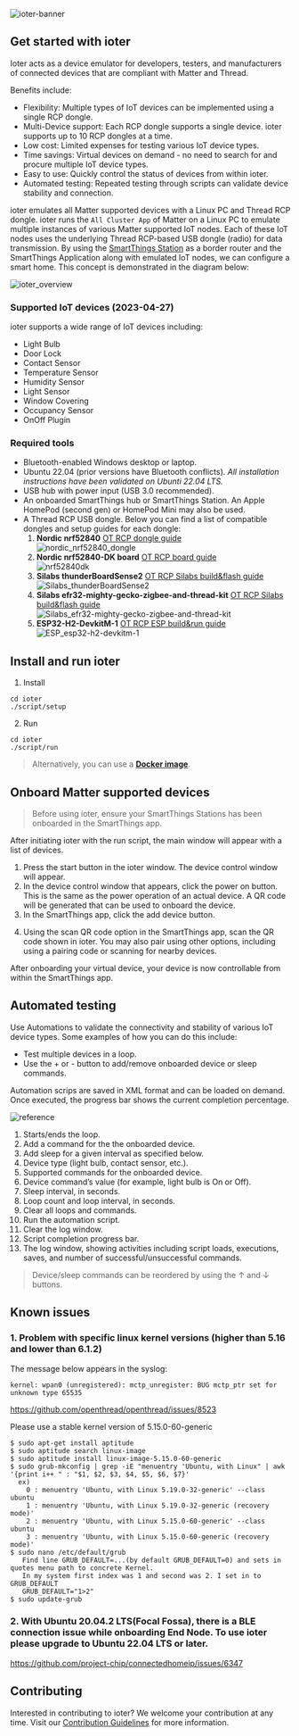 ![ioter-banner](/res/doc/ioter-banner.png)

## Get started with ioter

Ioter acts as a device emulator for developers, testers, and manufacturers of connected devices that are compliant with Matter and Thread.

Benefits include:
- Flexibility: Multiple types of IoT devices can be implemented using a single RCP dongle.
- Multi-Device support: Each RCP dongle supports a single device. ioter supports up to 10 RCP dongles at a time.
- Low cost: Limited expenses for testing various IoT device types.
- Time savings: Virtual devices on demand - no need to search for and procure multiple IoT device types.
- Easy to use: Quickly control the status of devices from within ioter.
- Automated testing: Repeated testing through scripts can validate device stability and connection.

ioter emulates all Matter supported devices with a Linux PC and Thread RCP dongle. ioter runs the `All Cluster App` of Matter on a Linux PC to emulate multiple instances of various Matter supported IoT nodes. Each of these IoT nodes uses the underlying Thread RCP-based USB dongle (radio) for data transmission. By using the [SmartThings Station](https://www.smartthings.com/smartthings-station) as a border router and the SmartThings Application along with emulated IoT nodes, we can configure a smart home. This concept is demonstrated in the diagram below:

![ioter_overview](/res/doc/ioter_overview.png)

### Supported IoT devices (2023-04-27)

ioter supports a wide range of IoT devices including:

- Light Bulb
- Door Lock
- Contact Sensor
- Temperature Sensor
- Humidity Sensor
- Light Sensor
- Window Covering
- Occupancy Sensor
- OnOff Plugin

### Required tools
- Bluetooth-enabled Windows desktop or laptop.
- Ubuntu 22.04 (prior versions have Bluetooth conflicts). *All installation instructions have been validated on Ubunti 22.04 LTS.*
- USB hub with power input (USB 3.0 recommended).
- An onboarded SmartThings hub or SmartThings Station. An Apple HomePod (second gen) or HomePod Mini may also be used.
- A Thread RCP USB dongle. Below you can find a list of compatible dongles and setup guides for each dongle:
    1. **Nordic nrf52840** [OT RCP dongle guide](./docs/guides/README.md)   
    ![nordic_nrf52840_dongle](https://github.com/Samsung/ioter/blob/main/res/doc/nordic_nrf52840_dongle.png)
    2. **Nordic nrf52840-DK board** [OT RCP board guide](https://openthread.io/codelabs/openthread-hardware#3)   
    ![nrf52840dk](https://github.com/Samsung/ioter/blob/main/res/doc/nrf52840dk.png)
    3. **Silabs thunderBoardSense2** [OT RCP Silabs build&flash guide](https://docs.silabs.com/matter/2.0.0/matter-thread/matter-rcp)   
    ![Silabs_thunderBoardSense2](https://github.com/Samsung/ioter/blob/main/res/doc/silabs_thunderBoardSense2.png)
    4. **Silabs efr32-mighty-gecko-zigbee-and-thread-kit** [OT RCP Silabs build&flash guide](https://docs.silabs.com/matter/2.0.0/matter-thread/matter-rcp)   
    ![Silabs_efr32-mighty-gecko-zigbee-and-thread-kit](https://github.com/Samsung/ioter/blob/main/res/doc/efr32-mighty-gecko-starter-kit.png)
    5. **ESP32-H2-DevkitM-1** [OT RCP ESP build&run guide](https://docs.espressif.com/projects/esp-thread-br/en/latest/esp32/dev-guide/build_and_run.html)   
    ![ESP_esp32-h2-devkitm-1](https://github.com/Samsung/ioter/blob/main/res/doc/esp32-h2-devkitm-1.png)


## Install and run ioter

1. Install
```
cd ioter
./script/setup
```
2. Run
```
cd ioter
./script/run
```

> Alternatively, you can use a [**Docker image**](docs/guides/DOCKER.md).

## Onboard Matter supported devices
<!-- ![guide1](https://github.com/Samsung/ioter/blob/main/res/doc/guide1.png) -->
> Before using ioter, ensure your SmartThings Stations has been onboarded in the SmartThings app.

After initiating ioter with the run script, the main window will appear with a list of devices.

1. Press the start button in the ioter window. The device control window will appear.
2. In the device control window that appears, click the power on button. This is the same as the power operation of an actual device. A QR code will be generated that can be used to onboard the device.
3. In the SmartThings app, click the add device button.

<!-- ![guide2](https://github.com/Samsung/ioter/blob/main/res/doc/guide2.png) -->

4. Using the scan QR code option in the SmartThings app, scan the QR code shown in ioter. You may also pair using other options, including using a pairing code or scanning for nearby devices.

After onboarding your virtual device, your device is now controllable from within the SmartThings app.

## Automated testing

Use Automations to validate the connectivity and stability of various IoT device types. Some examples of how you can do this include:
- Test multiple devices in a loop.
- Use the + or - button to add/remove onboarded device or sleep commands.

Automation scrips are saved in XML format and can be loaded on demand. Once executed, the progress bar shows the current completion percentage.

![reference](/res/doc/reference.png)

1. Starts/ends the loop.
2. Add a command for the the onboarded device.
3. Add sleep for a given interval as specified below.
4. Device type (light bulb, contact sensor, etc.).
5. Supported commands for the onboarded device.
6. Device command’s value (for example, light bulb is On or Off).
7. Sleep interval, in seconds.
8. Loop count and loop interval, in seconds.
9. Clear all loops and commands.
10. Run the automation script.
11. Clear the log window.
12. Script completion progress bar.
13. The log window, showing activities including script loads, executions, saves, and number of successful/unsuccessful commands.

> Device/sleep commands can be reordered by using the ↑ and ↓ buttons.

## Known issues
### 1. Problem with specific linux kernel versions (higher than 5.16 and lower than 6.1.2)
The message below appears in the syslog:
```
kernel: wpan0 (unregistered): mctp_unregister: BUG mctp_ptr set for unknown type 65535
```

https://github.com/openthread/openthread/issues/8523

Please use a stable kernel version of 5.15.0-60-generic

```
$ sudo apt-get install aptitude
$ sudo aptitude search linux-image
$ sudo aptitude install linux-image-5.15.0-60-generic
$ sudo grub-mkconfig | grep -iE "menuentry 'Ubuntu, with Linux" | awk '{print i++ " : "$1, $2, $3, $4, $5, $6, $7}'
  ex)
    0 : menuentry 'Ubuntu, with Linux 5.19.0-32-generic' --class ubuntu
    1 : menuentry 'Ubuntu, with Linux 5.19.0-32-generic (recovery mode)'
    2 : menuentry 'Ubuntu, with Linux 5.15.0-60-generic' --class ubuntu
    3 : menuentry 'Ubuntu, with Linux 5.15.0-60-generic (recovery mode)'
$ sudo nano /etc/default/grub
   Find line GRUB_DEFAULT=...(by default GRUB_DEFAULT=0) and sets in quotes menu path to concrete Kernel.
   In my system first index was 1 and second was 2. I set in to GRUB_DEFAULT
   GRUB_DEFAULT="1>2"
$ sudo update-grub
```
### 2. With Ubuntu 20.04.2 LTS(Focal Fossa), there is a BLE connection issue while onboarding End Node. To use ioter please upgrade to Ubuntu 22.04 LTS or later.
https://github.com/project-chip/connectedhomeip/issues/6347

## Contributing

Interested in contributing to ioter? We welcome your contribution at any time. Visit our [Contribution Guidelines](https://github.com/Samsung/ioter/blob/main/CONTRIBUTING.md) for more information.
